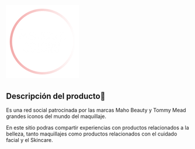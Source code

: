 # ![logo](./src/assets/image/logo.png)

## Descripción del producto📎

Es una red social patrocinada por las marcas Maho Beauty y Tommy Mead grandes iconos del mundo del maquillaje.

En este sitio podras compartir experiencias con productos relacionados a la belleza, tanto maquillajes como productos relacionados con el cuidado facial y el Skincare.


